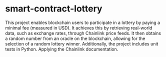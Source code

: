 # smart-contract-lottery
This project enables blockchain users to participate in a lottery by paying a minimal fee (measured in USD). It achieves this by retrieving real-world data, such as exchange rates, through Chainlink price feeds. It then obtains a random number from an oracle on the blockchain, allowing for the selection of a random lottery winner. Additionally, the project includes unit tests in Python. Applying the Chainlink documentation.
